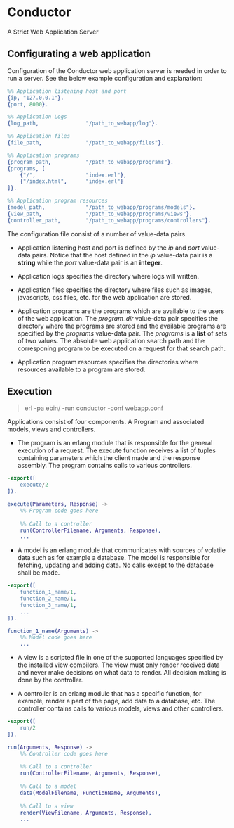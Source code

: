 # Conductor
A Strict Web Application Server

## Configurating a web application
Configuration of the Conductor web application server is needed in order to
run a server. See the below example configuration and explanation:

```erlang
%% Application listening host and port
{ip, "127.0.0.1"}.
{port, 8000}.

%% Application Logs
{log_path,               "/path_to_webapp/log"}.

%% Application files
{file_path,              "/path_to_webapp/files"}.

%% Application programs
{program_path,           "/path_to_webapp/programs"}.
{programs, [
    {"/",                "index.erl"},
    {"/index.html",      "index.erl"}
]}.

%% Application program resources
{model_path,             "/path_to_webapp/programs/models"}.
{view_path,              "/path_to_webapp/programs/views"}.
{controller_path,        "/path_to_webapp/programs/controllers"}.

```
The configuration file consist of a number of value-data pairs.

* Application listening host and port is defined by the _ip_ and _port_ 
value-data pairs. Notice that the host defined in the _ip_ value-data pair 
is a __string__ while the _port_ value-data pair is an __integer__.

* Application logs specifies the directory where logs will written.

* Application files specifies the directory where files such as images, 
javascripts, css files, etc. for the web application are stored.

* Application programs are the programs which are available to the users
of the web application. The _program_dir_ value-data pair specifies the 
directory where the programs are stored and the available programs are 
specified by the _programs_ value-data pair. The _programs_ is a __list__ 
of sets of two values. The absolute web application search path and the 
corresponing program to be executed on a request for that search path.

* Application program resources specifies the directories where resources 
available to a program are stored.


## Execution
> erl -pa ebin/ -run conductor -conf webapp.conf

Applications consist of four components. A Program and associated models, 
views and controllers.

* The program is an erlang module that is responsible for the general 
execution of a request. The execute function receives a list of tuples 
containing parameters which the client made and the response assembly. 
The program contains calls to various controllers.

```Erlang
-export([
	execute/2
]).

execute(Parameters, Response) ->
	%% Program code goes here
	
	%% Call to a controller
	run(ControllerFilename, Arguments, Response),
	...
```

* A model is an erlang module that communicates with sources of volatile data 
such as for example a database. The model is responsible for fetching, 
updating and adding data. No calls except to the database shall be made.

```Erlang
-export([
	function_1_name/1,
	function_2_name/1,
	function_3_name/1,
	...
]).

function_1_name(Arguments) ->
	%% Model code goes here
	...
```

* A view is a scripted file in one of the supported languages specified 
by the installed view compilers. The view must only render received data 
and never make decisions on what data to render. All decision making is 
done by the controller.

* A controller is an erlang module that has a specific function, for example, 
render a part of the page, add data to a database, etc. The controller contains 
calls to various models, views and other controllers.

```Erlang
-export([
	run/2
]).

run(Arguments, Response) ->
	%% Controller code goes here
	
	%% Call to a controller
	run(ControllerFilename, Arguments, Response),
	
	%% Call to a model
	data(ModelFilename, FunctionName, Arguments),
	
	%% Call to a view
	render(ViewFilename, Arguments, Response),
	...
```